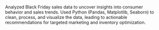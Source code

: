 Analyzed Black Friday sales data to uncover insights into consumer behavior and sales trends. Used Python (Pandas, Matplotlib, Seaborn) to clean, process, and visualize the data, leading to actionable recommendations for targeted marketing and inventory optimization.
